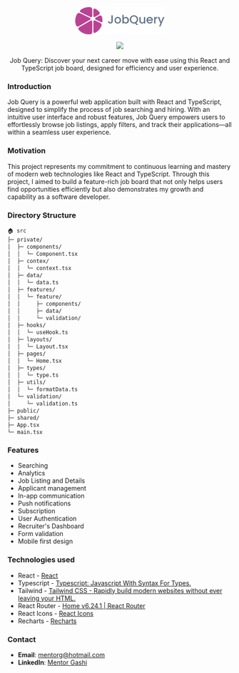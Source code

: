 <p align="center">
    <img src="public/logo-2.svg" width="200" />
</p>

<div align="center">

<p align="center">
  <img src="https://img.shields.io/badge/npm-v.9.5.1-red" />
</p>

Job Query: Discover your next career move with ease using this React and TypeScript job board, designed for efficiency and user experience.

</div>

### Introduction

Job Query is a powerful web application built with React and TypeScript, designed to simplify the process of job searching and hiring. With an intuitive user interface and robust features, Job Query empowers users to effortlessly browse job listings, apply filters, and track their applications—all within a seamless user experience.

### Motivation

This project represents my commitment to continuous learning and mastery of modern web technologies like React and TypeScript. Through this project, I aimed to build a feature-rich job board that not only helps users find opportunities efficiently but also demonstrates my growth and capability as a software developer.

### Directory Structure

```
🏠 src
├─ private/
│  ├─ components/
│  │  └─ Component.tsx
│  ├─ contex/
│  │  └─ context.tsx
│  ├─ data/
│  │  └─ data.ts
│  ├─ features/
│  │  └─ feature/
│  │     ├─ components/
│  │     ├─ data/
│  │     └─ validation/
│  ├─ hooks/
│  │  └─ useHook.ts
│  ├─ layouts/
│  │  └─ Layout.tsx
│  ├─ pages/
│  │  └─ Home.tsx
│  ├─ types/
│  │  └─ type.ts
│  ├─ utils/
│  │  └─ formatData.ts
│  └─ validation/
│     └─ validation.ts
├─ public/
├─ shared/
├─ App.tsx
└─ main.tsx
```

### Features

- Searching
- Analytics
- Job Listing and Details
- Applicant management
- In-app communication
- Push notifications
- Subscription
- User Authentication
- Recruiter's Dashboard
- Form validation
- Mobile first design

### Technologies used

- React - [React](https://react.dev/)
- Typescript - [Typescript: Javascript With Syntax For Types.](https://www.typescriptlang.org/)
- Tailwind - [Tailwind CSS - Rapidly build modern websites without ever leaving your HTML.](https://tailwindcss.com/)
- React Router - [Home v6.24.1 | React Router](https://reactrouter.com/en/main)
- React Icons - [React Icons](https://react-icons.github.io/react-icons/)
- Recharts - [Recharts](https://recharts.org/en-US/)

### Contact

- **Email**: [mentorg@hotmail.com](mailto:mentorg@hotmail.com)
- **LinkedIn**: [Mentor Gashi](https://www.linkedin.com/in/mentorg)
